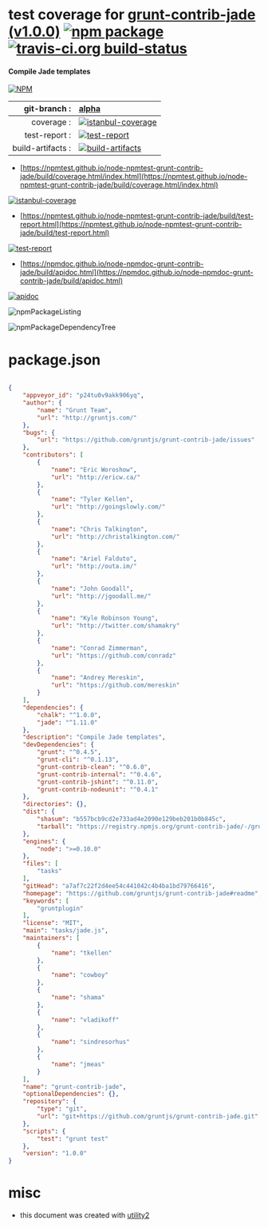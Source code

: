# test coverage for  [grunt-contrib-jade (v1.0.0)](https://github.com/gruntjs/grunt-contrib-jade#readme)  [![npm package](https://img.shields.io/npm/v/npmtest-grunt-contrib-jade.svg?style=flat-square)](https://www.npmjs.org/package/npmtest-grunt-contrib-jade) [![travis-ci.org build-status](https://api.travis-ci.org/npmtest/node-npmtest-grunt-contrib-jade.svg)](https://travis-ci.org/npmtest/node-npmtest-grunt-contrib-jade)
#### Compile Jade templates

[![NPM](https://nodei.co/npm/grunt-contrib-jade.png?downloads=true&downloadRank=true&stars=true)](https://www.npmjs.com/package/grunt-contrib-jade)

| git-branch : | [alpha](https://github.com/npmtest/node-npmtest-grunt-contrib-jade/tree/alpha)|
|--:|:--|
| coverage : | [![istanbul-coverage](https://npmtest.github.io/node-npmtest-grunt-contrib-jade/build/coverage.badge.svg)](https://npmtest.github.io/node-npmtest-grunt-contrib-jade/build/coverage.html/index.html)|
| test-report : | [![test-report](https://npmtest.github.io/node-npmtest-grunt-contrib-jade/build/test-report.badge.svg)](https://npmtest.github.io/node-npmtest-grunt-contrib-jade/build/test-report.html)|
| build-artifacts : | [![build-artifacts](https://npmtest.github.io/node-npmtest-grunt-contrib-jade/glyphicons_144_folder_open.png)](https://github.com/npmtest/node-npmtest-grunt-contrib-jade/tree/gh-pages/build)|

- [https://npmtest.github.io/node-npmtest-grunt-contrib-jade/build/coverage.html/index.html](https://npmtest.github.io/node-npmtest-grunt-contrib-jade/build/coverage.html/index.html)

[![istanbul-coverage](https://npmtest.github.io/node-npmtest-grunt-contrib-jade/build/screenCapture.buildCi.browser.%252Ftmp%252Fbuild%252Fcoverage.lib.html.png)](https://npmtest.github.io/node-npmtest-grunt-contrib-jade/build/coverage.html/index.html)

- [https://npmtest.github.io/node-npmtest-grunt-contrib-jade/build/test-report.html](https://npmtest.github.io/node-npmtest-grunt-contrib-jade/build/test-report.html)

[![test-report](https://npmtest.github.io/node-npmtest-grunt-contrib-jade/build/screenCapture.buildCi.browser.%252Ftmp%252Fbuild%252Ftest-report.html.png)](https://npmtest.github.io/node-npmtest-grunt-contrib-jade/build/test-report.html)

- [https://npmdoc.github.io/node-npmdoc-grunt-contrib-jade/build/apidoc.html](https://npmdoc.github.io/node-npmdoc-grunt-contrib-jade/build/apidoc.html)

[![apidoc](https://npmdoc.github.io/node-npmdoc-grunt-contrib-jade/build/screenCapture.buildCi.browser.%252Ftmp%252Fbuild%252Fapidoc.html.png)](https://npmdoc.github.io/node-npmdoc-grunt-contrib-jade/build/apidoc.html)

![npmPackageListing](https://npmtest.github.io/node-npmtest-grunt-contrib-jade/build/screenCapture.npmPackageListing.svg)

![npmPackageDependencyTree](https://npmtest.github.io/node-npmtest-grunt-contrib-jade/build/screenCapture.npmPackageDependencyTree.svg)



# package.json

```json

{
    "appveyor_id": "p24tu0v9akk906yq",
    "author": {
        "name": "Grunt Team",
        "url": "http://gruntjs.com/"
    },
    "bugs": {
        "url": "https://github.com/gruntjs/grunt-contrib-jade/issues"
    },
    "contributors": [
        {
            "name": "Eric Woroshow",
            "url": "http://ericw.ca/"
        },
        {
            "name": "Tyler Kellen",
            "url": "http://goingslowly.com/"
        },
        {
            "name": "Chris Talkington",
            "url": "http://christalkington.com/"
        },
        {
            "name": "Ariel Falduto",
            "url": "http://outa.im/"
        },
        {
            "name": "John Goodall",
            "url": "http://jgoodall.me/"
        },
        {
            "name": "Kyle Robinson Young",
            "url": "http://twitter.com/shamakry"
        },
        {
            "name": "Conrad Zimmerman",
            "url": "https://github.com/conradz"
        },
        {
            "name": "Andrey Mereskin",
            "url": "https://github.com/mereskin"
        }
    ],
    "dependencies": {
        "chalk": "^1.0.0",
        "jade": "^1.11.0"
    },
    "description": "Compile Jade templates",
    "devDependencies": {
        "grunt": "^0.4.5",
        "grunt-cli": "^0.1.13",
        "grunt-contrib-clean": "^0.6.0",
        "grunt-contrib-internal": "^0.4.6",
        "grunt-contrib-jshint": "^0.11.0",
        "grunt-contrib-nodeunit": "^0.4.1"
    },
    "directories": {},
    "dist": {
        "shasum": "b557bcb9cd2e733ad4e2090e129beb201b0b845c",
        "tarball": "https://registry.npmjs.org/grunt-contrib-jade/-/grunt-contrib-jade-1.0.0.tgz"
    },
    "engines": {
        "node": ">=0.10.0"
    },
    "files": [
        "tasks"
    ],
    "gitHead": "a7af7c22f2d4ee54c441042c4b4ba1bd79766416",
    "homepage": "https://github.com/gruntjs/grunt-contrib-jade#readme",
    "keywords": [
        "gruntplugin"
    ],
    "license": "MIT",
    "main": "tasks/jade.js",
    "maintainers": [
        {
            "name": "tkellen"
        },
        {
            "name": "cowboy"
        },
        {
            "name": "shama"
        },
        {
            "name": "vladikoff"
        },
        {
            "name": "sindresorhus"
        },
        {
            "name": "jmeas"
        }
    ],
    "name": "grunt-contrib-jade",
    "optionalDependencies": {},
    "repository": {
        "type": "git",
        "url": "git+https://github.com/gruntjs/grunt-contrib-jade.git"
    },
    "scripts": {
        "test": "grunt test"
    },
    "version": "1.0.0"
}
```



# misc
- this document was created with [utility2](https://github.com/kaizhu256/node-utility2)
